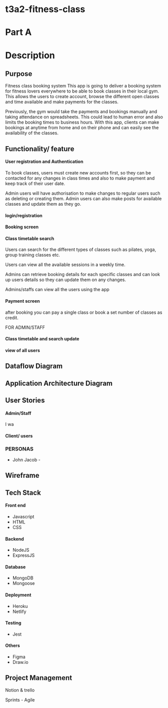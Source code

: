 # t3a2-fitness-class


# Part A 
# Description 

## Purpose

Fitness class booking system 
This app is going to deliver a booking system for fitness lovers everywhere to be able to book classes in their local gym. This allows the users to create account, browse the different open classes and time available and make payments for the classes. 

Previously, the gym would take the payments and bookings manually and taking attendance on spreadsheets. 
This could lead to human error and also limits the booking times to business hours. With this app, clients can make bookings at anytime from home and on their phone and can easily see the availability of the classes. 


## Functionality/ feature
#### User registration and Authentication 
To book classes, users must create new accounts first, so they can be contacted for any changes in class times and also to make payment and keep track of their user date. 

Admin users will have authorisation to make changes to regular users such as deleting or creating them. Admin users can also make posts for available classes and update them as they go. 

#### login/registration 
#### Booking screen 
#### Class timetable search 

Users can search for the different types of classes such as pilates, yoga, group training classes etc. 

Users can view all the available sessions in a weekly time. 

Admins can retrieve booking details for each specific classes and can look up users details so they can update them on any changes. 

Admins/staffs can view all the users using the app

#### Payment screen 

after booking you can pay a single class or book a set number of classes as credit. 

FOR ADMIN/STAFF
#### Class timetable and search update

#### view of all users 



## Dataflow Diagram

## Application Architecture Diagram








## User Stories 

#### Admin/Staff

I wa

#### Client/ users


### PERSONAS

- John Jacob - 

## Wireframe


## Tech Stack

#### Front end 
- Javascript 
- HTML
- CSS

#### Backend 

- NodeJS
- ExpressJS

#### Database 

- MongoDB
- Mongoose

#### Deployment 

- Heroku
- Netlify

#### Testing 

- Jest

#### Others 

- Figma 
- Draw.io


## Project Management 

Notion & trello 

Sprints - Agile 



